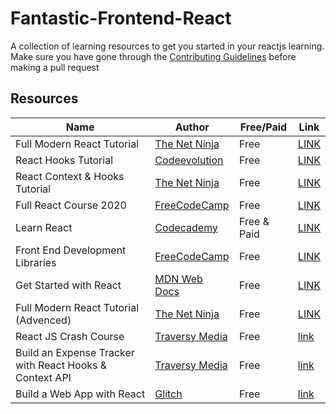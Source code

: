 # Fantastic-Frontend-React
A collection of learning resources to get you started in your reactjs learning.<br />
Make sure you have gone through the [Contributing Guidelines](https://github.com/reactdeveloperske/Fantastic-Frontend-React/blob/main/CONTRIBUTING.md) before making a pull request

## Resources

<!---
Copy these five lines below on the next line and add a resource

| | | | |

Make sure to preview the results before making a pull request
-->

|  Name  | Author | Free/Paid | Link |
| --- | --- | --- | --- |
| Full Modern React Tutorial | [The Net Ninja](https://www.youtube.com/c/TheNetNinja) | Free | [LINK](https://youtube.com/playlist?list=PL4cUxeGkcC9gZD-Tvwfod2gaISzfRiP9d) |
| React Hooks Tutorial | [Codeevolution](https://www.youtube.com/c/Codevolution) | Free | [LINK](https://www.youtube.com/playlist?list=PLC3y8-rFHvwisvxhZ135pogtX7_Oe3Q3A) |
| React Context & Hooks Tutorial | [The Net Ninja](https://www.youtube.com/c/TheNetNinja) | Free | [LINK](https://www.youtube.com/watch?v=6RhOzQciVwI&list=PL4cUxeGkcC9hNokByJilPg5g9m2APUePI) |
| Full React Course 2020 | [FreeCodeCamp](https://www.youtube.com/channel/UC8butISFwT-Wl7EV0hUK0BQ) | Free | [LINK](https://www.youtube.com/watch?v=4UZrsTqkcW4) |
| Learn React | [Codecademy](https://www.codecademy.com/) | Free & Paid | [LINK](https://www.codecademy.com/learn/react-101) |
| Front End Development Libraries | [FreeCodeCamp](https://www.freecodecamp.org/learn) | Free | [LINK](https://www.freecodecamp.org/learn/front-end-libraries/) |
| Get Started with React | [MDN Web Docs](https://developer.mozilla.org/en-US/) | Free | [LINK](https://developer.mozilla.org/en-US/docs/Learn/Tools_and_testing/Client-side_JavaScript_frameworks/React_getting_started) |
| Full Modern React Tutorial (Advenced) | [The Net Ninja](https://www.youtube.com/c/TheNetNinja) | Free | [LINK](https://youtube.com/playlist?list=PL4cUxeGkcC9gZD-Tvwfod2gaISzfRiP9d) |
| React JS Crash Course | [Traversy Media](https://www.traversymedia.com/) | Free |[link](https://www.youtube.com/watch?v=w7ejDZ8SWv8&t=4570s) |
| Build an Expense Tracker with React Hooks & Context API | [Traversy Media](https://www.traversymedia.com/) | Free | [link](https://www.youtube.com/watch?v=XuFDcZABiDQ&list=PLillGF-RfqbY3c2r0htQyVbDJJoBFE6Rb&index=1&t=3s) |
| Build a Web App with React | [Glitch](https://blog.glitch.com/post/react-starter-kit) | Free | [link](https://blog.glitch.com/post/react-starter-kit) |



